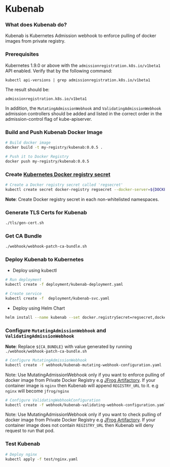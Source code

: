 # Kubenab

### What does Kubenab do?
Kubenab is Kubernetes Admission webhook to enforce pulling of docker images from private registry.

### Prerequisites

Kubernetes 1.9.0 or above with the `admissionregistration.k8s.io/v1beta1` API enabled. Verify that by the following command:
```
kubectl api-versions | grep admissionregistration.k8s.io/v1beta1
```
The result should be:
```
admissionregistration.k8s.io/v1beta1
```

In addition, the `MutatingAdmissionWebhook` and `ValidatingAdmissionWebhook` admission controllers should be added and listed in the correct order in the admission-control flag of kube-apiserver.

### Build and Push Kubenab Docker Image

```bash
# Build docker image
docker build -t my-registry/kubenab:0.0.5 .

# Push it to Docker Registry
docker push my-registry/kubenab:0.0.5
```

### Create [Kubernetes Docker registry secret](https://kubernetes.io/docs/tasks/configure-pod-container/pull-image-private-registry/)

```bash
# Create a Docker registry secret called 'regsecret'
kubectl create secret docker-registry regsecret --docker-server=${DOCKER_REGISTRY} --docker-username=${DOCKER_USER} --docker-password=${DOCKER_PASS} --docker-email=${DOCKER_EMAIL}
```

**Note**: Create Docker registry secret in each non-whitelisted namespaces.

### Generate TLS Certs for Kubenab

```bash
./tls/gen-cert.sh
```

### Get CA Bundle

```bash
./webhook/webhook-patch-ca-bundle.sh
```

### Deploy Kubenab to Kubernetes

* Deploy using kubectl
```bash
# Run deployment
kubectl create -f deployment/kubenab-deployment.yaml

# Create service
kubectl create -f  deployment/kubenab-svc.yaml
```

* Deploy using Helm Chart
```bash
helm install --name kubenab --set docker.registrySecret=regsecret,docker.registryUrl=jfrog,whitelistNamespaces="kube-system,default",whitelistRegistries="jfrog" chart/kubenab/
```

### Configure `MutatingAdmissionWebhook` and `ValidatingAdmissionWebhook`

**Note**: Replace `${CA_BUNDLE}` with value generated by running `./webhook/webhook-patch-ca-bundle.sh`

```bash
# Configure MutatingAdmissionWebhook
kubectl create -f webhook/kubenab-mutating-webhook-configuration.yaml 
```

Note: Use MutatingAdmissionWebhook only if you want to enforce pulling of docker image from Private Docker Registry e.g [JFrog Artifactory](https://jfrog.com/artifactory/).
If your container image is `nginx` then Kubenab will append `REGISTRY_URL` to it. e.g `nginx` will become `jfrog/nginx`

```bash
# Configure ValidatingWebhookConfiguration
kubectl create -f webhook/kubenab-validating-webhook-configuration.yaml 
```

Note: Use MutatingAdmissionWebhook only if you want to check pulling of docker image from Private Docker Registry e.g [JFrog Artifactory](https://jfrog.com/artifactory/).
If your container image does not contain `REGISTRY_URL` then Kubenab will deny request to run that pod.

### Test Kubenab

```bash
# Deploy nginx 
kubectl apply -f test/nginx.yaml 
```
